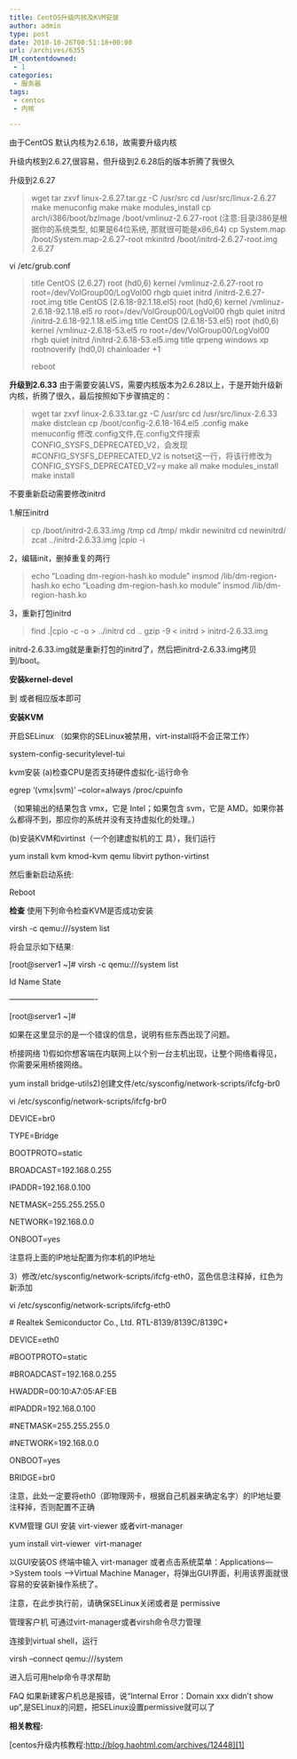 ```yaml
---
title: CentOS升级内核及KVM安装
author: admin
type: post
date: 2010-10-26T00:51:18+00:00
url: /archives/6355
IM_contentdowned:
 - 1
categories:
 - 服务器
tags:
 - centos
 - 内核

---
```

由于CentOS 默认内核为2.6.18，故需要升级内核

升级内核到2.6.27,很容易，但升级到2.6.28后的版本折腾了我很久

升级到2.6.27

> wget
> tar zxvf linux-2.6.27.tar.gz -C /usr/src
> cd /usr/src/linux-2.6.27
> make menuconfig
> make
> make modules_install
> cp arch/i386/boot/bzImage /boot/vmlinuz-2.6.27-root (注意:目录i386是根据你的系统类型, 如果是64位系统, 那就很可能是x86_64)
> cp System.map /boot/System.map-2.6.27-root
> mkinitrd /boot/initrd-2.6.27-root.img 2.6.27

vi /etc/grub.conf

> title CentOS (2.6.27)
> root (hd0,6)
> kernel /vmlinuz-2.6.27-root ro root=/dev/VolGroup00/LogVol00 rhgb quiet
> initrd /initrd-2.6.27-root.img
> title CentOS (2.6.18-92.1.18.el5)
> root (hd0,6)
> kernel /vmlinuz-2.6.18-92.1.18.el5 ro root=/dev/VolGroup00/LogVol00 rhgb quiet
> initrd /initrd-2.6.18-92.1.18.el5.img
> title CentOS (2.6.18-53.el5)
> root (hd0,6)
> kernel /vmlinuz-2.6.18-53.el5 ro root=/dev/VolGroup00/LogVol00 rhgb quiet
> initrd /initrd-2.6.18-53.el5.img
> title qrpeng windows xp
> rootnoverify (hd0,0)
> chainloader +1
>
> reboot

**升级到2.6.33**
由于需要安装LVS，需要内核版本为2.6.28以上，于是开始升级新内核，折腾了很久，最后按照如下步骤搞定的：

> wget
> tar zxvf linux-2.6.33.tar.gz -C /usr/src
> cd /usr/src/linux-2.6.33
> make distclean
> cp /boot/config-2.6.18-164.el5 .config
> make menuconfig
> 修改.config文件,在.config文件搜索CONFIG\_SYSFS\_DEPRECATED\_V2，会发现#CONFIG\_SYSFS\_DEPRECATED\_V2 is notset这一行，将该行修改为CONFIG\_SYSFS\_DEPRECATED_V2=y
> make all
> make modules_install
> make install

不要重新启动需要修改initrd

1.解压initrd

> cp /boot/initrd-2.6.33.img /tmp
> cd /tmp/
> mkdir newinitrd
> cd newinitrd/
> zcat ../initrd-2.6.33.img |cpio -i

2，编辑init，删掉重复的两行

> echo “Loading dm-region-hash.ko module”
> insmod /lib/dm-region-hash.ko
> echo “Loading dm-region-hash.ko module”
> insmod /lib/dm-region-hash.ko

3，重新打包initrd

> find .|cpio -c -o > ../initrd
> cd ..
> gzip -9 < initrd > initrd-2.6.33.img

initrd-2.6.33.img就是重新打包的initrd了，然后把initrd-2.6.33.img拷贝到/boot。

**安装kernel-devel**

到 或者相应版本即可

**安装KVM**

开启SELinux
（如果你的SELinux被禁用，virt-install将不会正常工作）

system-config-securitylevel-tui

kvm安装
(a)检查CPU是否支持硬件虚拟化-运行命令

egrep ‘(vmx|svm)’ –color=always /proc/cpuinfo

（如果输出的结果包含 vmx，它是 Intel；如果包含 svm，它是 AMD。如果你甚么都得不到，那应你的系统并没有支持虚拟化的处理。）

(b)安装KVM和virtinst（一个创建虚拟机的工 具），我们运行

yum install kvm kmod-kvm qemu libvirt python-virtinst

然后重新启动系统:

Reboot

**检查**
使用下列命令检查KVM是否成功安装

virsh -c qemu:///system list

将会显示如下结果:

[root@server1 ~]# virsh -c qemu:///system list

Id Name State

———————————-

[root@server1 ~]#

如果在这里显示的是一个错误的信息，说明有些东西出现了问题。

桥接网络
1)假如你想客端在内联网上以个别一台主机出现，让整个网络看得见，你需要采用桥接网络。

yum install bridge-utils2)创建文件/etc/sysconfig/network-scripts/ifcfg-br0

vi /etc/sysconfig/network-scripts/ifcfg-br0

DEVICE=br0

TYPE=Bridge

BOOTPROTO=static

BROADCAST=192.168.0.255

IPADDR=192.168.0.100

NETMASK=255.255.255.0

NETWORK=192.168.0.0

ONBOOT=yes

注意将上面的IP地址配置为你本机的IP地址

3）修改/etc/sysconfig/network-scripts/ifcfg-eth0，蓝色信息注释掉，红色为新添加

vi /etc/sysconfig/network-scripts/ifcfg-eth0

\# Realtek Semiconductor Co., Ltd. RTL-8139/8139C/8139C+

DEVICE=eth0

#BOOTPROTO=static

#BROADCAST=192.168.0.255

HWADDR=00:10:A7:05:AF:EB

#IPADDR=192.168.0.100

#NETMASK=255.255.255.0

#NETWORK=192.168.0.0

ONBOOT=yes

BRIDGE=br0

注意，此处一定要将eth0（即物理网卡，根据自己机器来确定名字）的IP地址要注释掉，否则配置不正确

KVM管理
GUI
安装 virt-viewer 或者virt-manager

yum install virt-viewer  virt-manager

以GUI安装OS
终端中输入 virt-manager 或者点击系统菜单：Applications—>System tools –>Virtual Machine Manager，将弹出GUI界面，利用该界面就很容易的安装新操作系统了。

注意，在此步执行前，请确保SELinux关闭或者是 permissive

管理客户机
可通过virt-manager或者virsh命令尽力管理

连接到virtual shell，运行

virsh –connect qemu:///system

进入后可用help命令寻求帮助

FAQ
如果新建客户机总是报错，说“Internal Error：Domain xxx didn’t show up”,是SELinux的问题，把SELinux设置permissive就可以了

**相关教程:**

[centos升级内核教程:http://blog.haohtml.com/archives/12448][1]

 [1]: http://blog.haohtml.com/archives/12448